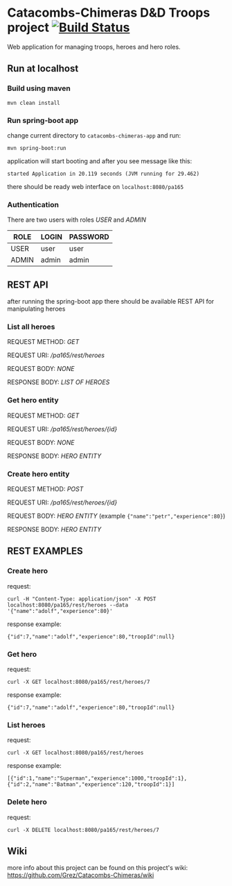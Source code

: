# Catacombs-Chimeras D&D Troops project [![Build Status](https://travis-ci.org/Grez/Catacombs-Chimeras.svg?branch=master)](https://travis-ci.org/Grez/Catacombs-Chimeras)

Web application for managing troops, heroes and hero roles.

## Run at localhost

### Build using maven
```
mvn clean install
```
### Run spring-boot app
change current directory to ```catacombs-chimeras-app``` and run:

```
mvn spring-boot:run
```

application will start booting and after you see message like this: 

```
started Application in 20.119 seconds (JVM running for 29.462)
```

there should be ready web interface on ```localhost:8080/pa165```

### Authentication
There are two users with roles *USER* and *ADMIN*

  ROLE   |  LOGIN  | PASSWORD
---------|---------|----------
  USER   |  user   | user
  ADMIN  |  admin  | admin

## REST API 
after running the spring-boot app there should be available REST API for manipulating heroes
### List all heroes
REQUEST METHOD: *GET*

REQUEST URI: */pa165/rest/heroes*

REQUEST BODY: *NONE*

RESPONSE BODY: *LIST OF HEROES*

### Get hero entity
REQUEST METHOD: *GET*

REQUEST URI: */pa165/rest/heroes/{id}*

REQUEST BODY: *NONE*

RESPONSE BODY: *HERO ENTITY*

### Create hero entity

REQUEST METHOD: *POST*

REQUEST URI: */pa165/rest/heroes/{id}*

REQUEST BODY: *HERO ENTITY*  (example ```{"name":"petr","experience":80}```)

RESPONSE BODY: *HERO ENTITY*

## REST EXAMPLES

### Create hero
request:

```
curl -H "Content-Type: application/json" -X POST localhost:8080/pa165/rest/heroes --data '{"name":"adolf","experience":80}'
```
response example:

```
{"id":7,"name":"adolf","experience":80,"troopId":null}
```
### Get hero 
request:

```
curl -X GET localhost:8080/pa165/rest/heroes/7
```
response example:

```
{"id":7,"name":"adolf","experience":80,"troopId":null}
```
### List heroes
request:

```
curl -X GET localhost:8080/pa165/rest/heroes
```
response example:

```
[{"id":1,"name":"Superman","experience":1000,"troopId":1},{"id":2,"name":"Batman","experience":120,"troopId":1}]
```
### Delete hero
request:
```
curl -X DELETE localhost:8080/pa165/rest/heroes/7
```
## Wiki
more info about this project can be found on this project's wiki:
https://github.com/Grez/Catacombs-Chimeras/wiki
